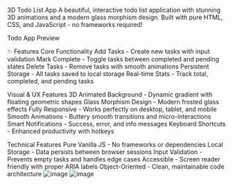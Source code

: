 3D Todo List App
A beautiful, interactive todo list application with stunning 3D animations and a modern glass morphism design. Built with pure HTML, CSS, and JavaScript - no frameworks required!

Todo App Preview

✨ Features
Core Functionality
 Add Tasks - Create new tasks with input validation
 Mark Complete - Toggle tasks between completed and pending states
 Delete Tasks - Remove tasks with smooth animations
 Persistent Storage - All tasks saved to local storage
 Real-time Stats - Track total, completed, and pending tasks


Visual & UX Features
 3D Animated Background - Dynamic gradient with floating geometric shapes
 Glass Morphism Design - Modern frosted glass effects
 Fully Responsive - Works perfectly on desktop, tablet, and mobile
 Smooth Animations - Buttery smooth transitions and micro-interactions
 Smart Notifications - Success, error, and info messages
 Keyboard Shortcuts - Enhanced productivity with hotkeys


Technical Features
 Pure Vanilla JS - No frameworks or dependencies
 Local Storage - Data persists between browser sessions
 Input Validation - Prevents empty tasks and handles edge cases
 Accessible - Screen reader friendly with proper ARIA labels
 Object-Oriented - Clean, maintainable code architecture
![image](https://github.com/user-attachments/assets/2bfff298-2c5c-4aaf-8572-98b114937f12)
![image](https://github.com/user-attachments/assets/4415d158-01eb-4a76-84bb-07e64ea7f5fb)


